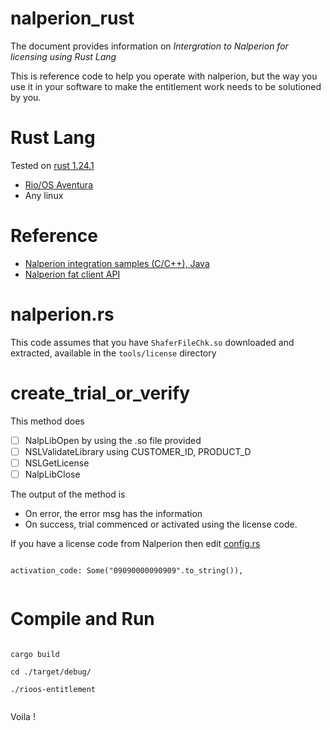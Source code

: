 # nalperion_rust

The document provides information on *Intergration to Nalperion for licensing using Rust Lang*

This is reference code to help you operate with nalperion, but the way you use it in your software to make the entitlement work needs to be solutioned by you.

# Rust Lang

Tested on [rust 1.24.1](https://rust-lang.org) 

- [Rio/OS Aventura](http://rio.digital)
- Any linux

# Reference

- [Nalperion integration samples (C/C++), Java](https://naldoc.atlassian.net/wiki/spaces/NND/pages/426012/Application+Integration)
- [Nalperion fat client API](https://naldoc.atlassian.net/wiki/spaces/NND/pages/426049/Developers+API+Latest)

# nalperion.rs 

This code assumes that you have `ShaferFileChk.so` downloaded and extracted, available in the `tools/license` directory

# create_trial_or_verify

This method does 

- [ ] NalpLibOpen by using the .so file provided
- [ ] NSLValidateLibrary using CUSTOMER_ID, PRODUCT_D
- [ ] NSLGetLicense 
- [ ] NalpLibClose

The output of the method is

- On error, the error msg has the information
- On success, trial commenced or activated using the license code.

If you have a license code from Nalperion then edit [config.rs](https://github.com/rioadvancement/nalperion_rust/blob/master/src/config.rs)

```

activation_code: Some("09090000090909".to_string()),


```

# Compile and Run

```

cargo build

cd ./target/debug/

./rioos-entitlement


```

Voila !
